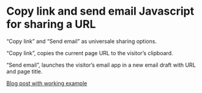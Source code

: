 # Copy link and send email Javascript for sharing a URL

“Copy link” and “Send email” as universale sharing options.

“Copy link”, copies the current page URL to the visitor’s clipboard.

“Send email”, launches the visitor’s email app in a new email draft with URL and page title.

[Blog post with working example](https://distinctivequality.com/blog/share-links/)
